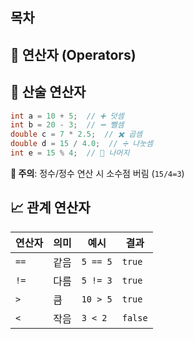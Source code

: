 ## 목차
## 🔢 연산자 (Operators)
## 📌 산술 연산자
```java
int a = 10 + 5;  // ➕ 덧셈 
int b = 20 - 3;  // ➖ 뺄셈 
double c = 7 * 2.5;  // ✖️ 곱셈 
double d = 15 / 4.0;  // ➗ 나눗셈 
int e = 15 % 4;  // 🧮 나머지
```
**🚨 주의**: 정수/정수 연산 시 소수점 버림 (`15/4=3`)

## 📈 관계 연산자
| 연산자    | 의미  | 예시       | 결과      |
| ------ | --- | -------- | ------- |
| ` == ` | 같음  | `5 == 5` | `true`  |
| ` != ` | 다름  | `5 != 3` | `true`  |
| `>`    | 큼   | `10 > 5` | `true`  |
| `<`    | 작음  | `3 < 2`  | `false` |